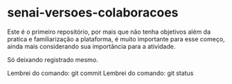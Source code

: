 # senai-versoes-colaboracoes

Este é o primeiro repositório, por mais que não tenha objetivos além da pratica e familiarização a plataforma, é muito importante para esse começo, ainda mais considerando sua importância para a atividade.

Só deixando registrado mesmo.

Lembrei do comando: git commit
Lembrei do comando: git status